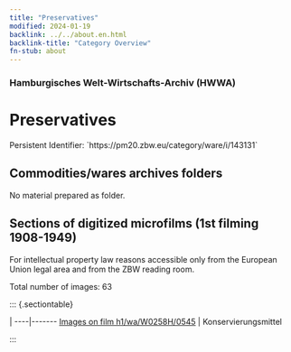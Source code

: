 ```yaml
---
title: "Preservatives"
modified: 2024-01-19
backlink: ../../about.en.html
backlink-title: "Category Overview"
fn-stub: about
---
```


### Hamburgisches Welt-Wirtschafts-Archiv (HWWA)

# Preservatives

<div class="hint">Persistent Identifier: `https://pm20.zbw.eu/category/ware/i/143131`</div>







## Commodities/wares archives folders





No material prepared as folder.



<a id="filmsections" />

## Sections of digitized microfilms (1st filming 1908-1949)

<p>For intellectual property law reasons accessible only from the European Union legal area and from the ZBW reading room.</p>



<p>Total number of images: 63</p>




::: {.sectiontable}

 | 
----|-------
<a class="btn" href="https://pm20.zbw.eu/film/h1/wa/W0258H/0545" rel="nofollow">Images on film h1/wa/W0258H/0545</a> | Konservierungsmittel


:::
















